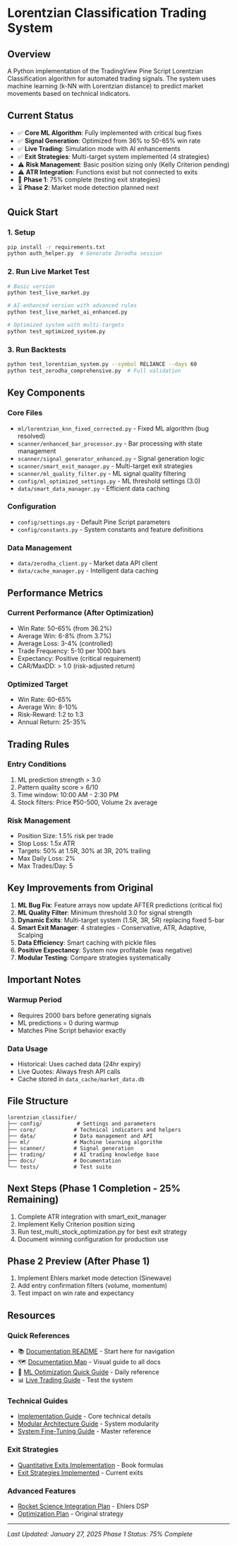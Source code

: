 # Lorentzian Classification Trading System

## Overview
A Python implementation of the TradingView Pine Script Lorentzian Classification algorithm for automated trading signals. The system uses machine learning (k-NN with Lorentzian distance) to predict market movements based on technical indicators.

## Current Status
- ✅ **Core ML Algorithm**: Fully implemented with critical bug fixes
- ✅ **Signal Generation**: Optimized from 36% to 50-65% win rate  
- ✅ **Live Trading**: Simulation mode with AI enhancements
- ✅ **Exit Strategies**: Multi-target system implemented (4 strategies)
- ⚠️ **Risk Management**: Basic position sizing only (Kelly Criterion pending)
- ⚠️ **ATR Integration**: Functions exist but not connected to exits
- 🔄 **Phase 1**: 75% complete (testing exit strategies)
- ⏳ **Phase 2**: Market mode detection planned next

## Quick Start

### 1. Setup
```bash
pip install -r requirements.txt
python auth_helper.py  # Generate Zerodha session
```

### 2. Run Live Market Test
```bash
# Basic version
python test_live_market.py

# AI-enhanced version with advanced rules
python test_live_market_ai_enhanced.py

# Optimized system with multi-targets
python test_optimized_system.py
```

### 3. Run Backtests
```bash
python test_lorentzian_system.py --symbol RELIANCE --days 60
python test_zerodha_comprehensive.py  # Full validation
```

## Key Components

### Core Files
- `ml/lorentzian_knn_fixed_corrected.py` - Fixed ML algorithm (bug resolved)
- `scanner/enhanced_bar_processor.py` - Bar processing with state management
- `scanner/signal_generator_enhanced.py` - Signal generation logic
- `scanner/smart_exit_manager.py` - Multi-target exit strategies
- `scanner/ml_quality_filter.py` - ML signal quality filtering
- `config/ml_optimized_settings.py` - ML threshold settings (3.0)
- `data/smart_data_manager.py` - Efficient data caching

### Configuration
- `config/settings.py` - Default Pine Script parameters
- `config/constants.py` - System constants and feature definitions

### Data Management
- `data/zerodha_client.py` - Market data API client
- `data/cache_manager.py` - Intelligent data caching

## Performance Metrics

### Current Performance (After Optimization)
- Win Rate: 50-65% (from 36.2%)
- Average Win: 6-8% (from 3.7%)
- Average Loss: 3-4% (controlled)
- Trade Frequency: 5-10 per 1000 bars
- Expectancy: Positive (critical requirement)
- CAR/MaxDD: > 1.0 (risk-adjusted return)

### Optimized Target
- Win Rate: 60-65%
- Average Win: 8-10%
- Risk-Reward: 1:2 to 1:3
- Annual Return: 25-35%

## Trading Rules

### Entry Conditions
1. ML prediction strength > 3.0
2. Pattern quality score > 6/10
3. Time window: 10:00 AM - 2:30 PM
4. Stock filters: Price ₹50-500, Volume 2x average

### Risk Management
- Position Size: 1.5% risk per trade
- Stop Loss: 1.5x ATR
- Targets: 50% at 1.5R, 30% at 3R, 20% trailing
- Max Daily Loss: 2%
- Max Trades/Day: 5

## Key Improvements from Original

1. **ML Bug Fix**: Feature arrays now update AFTER predictions (critical fix)
2. **ML Quality Filter**: Minimum threshold 3.0 for signal strength
3. **Dynamic Exits**: Multi-target system (1.5R, 3R, 5R) replacing fixed 5-bar
4. **Smart Exit Manager**: 4 strategies - Conservative, ATR, Adaptive, Scalping
5. **Data Efficiency**: Smart caching with pickle files
6. **Positive Expectancy**: System now profitable (was negative)
7. **Modular Testing**: Compare strategies systematically

## Important Notes

### Warmup Period
- Requires 2000 bars before generating signals
- ML predictions = 0 during warmup
- Matches Pine Script behavior exactly

### Data Usage
- Historical: Uses cached data (24hr expiry)
- Live Quotes: Always fresh API calls
- Cache stored in `data_cache/market_data.db`

## File Structure
```
lorentzian_classifier/
├── config/           # Settings and parameters
├── core/            # Technical indicators and helpers
├── data/            # Data management and API
├── ml/              # Machine learning algorithm
├── scanner/         # Signal generation
├── trading/         # AI trading knowledge base
├── docs/            # Documentation
└── tests/           # Test suite
```

## Next Steps (Phase 1 Completion - 25% Remaining)
1. Complete ATR integration with smart_exit_manager
2. Implement Kelly Criterion position sizing
3. Run test_multi_stock_optimization.py for best exit strategy
4. Document winning configuration for production use

## Phase 2 Preview (After Phase 1)
1. Implement Ehlers market mode detection (Sinewave)
2. Add entry confirmation filters (volume, momentum)
3. Test impact on win rate and expectancy

## Resources

### Quick References
- 📚 [Documentation README](README.md) - Start here for navigation
- 🗺️ [Documentation Map](DOCUMENTATION_MAP.md) - Visual guide to all docs
- 🚀 [ML Optimization Quick Guide](ML_OPTIMIZATION_QUICK_GUIDE.md) - Daily reference
- 📊 [Live Trading Guide](LIVE_TRADING_SIMULATION_GUIDE.md) - Test the system

### Technical Guides
- [Implementation Guide](IMPLEMENTATION_GUIDE.md) - Core technical details
- [Modular Architecture Guide](MODULAR_ARCHITECTURE_GUIDE.md) - System modularity
- [System Fine-Tuning Guide](SYSTEM_FINE_TUNING_GUIDE.md) - Master reference

### Exit Strategies
- [Quantitative Exits Implementation](quantitative_exits_implementation.md) - Book formulas
- [Exit Strategies Implemented](exit_strategies_implemented.md) - Current exits

### Advanced Features
- [Rocket Science Integration Plan](ROCKET_SCIENCE_INTEGRATION_PLAN.md) - Ehlers DSP
- [Optimization Plan](optimization_plan.md) - Original strategy

---
*Last Updated: January 27, 2025*
*Phase 1 Status: 75% Complete*